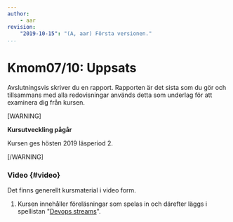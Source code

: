 ```yaml
---
author:
    - aar
revision:
    "2019-10-15": "(A, aar) Första versionen."
...
```

Kmom07/10: Uppsats
==================================

Avslutningsvis skriver du en rapport. Rapporten är det sista som du gör och tillsammans med alla redovisningar används detta som underlag för att examinera dig från kursen.




<!-- more -->
[WARNING]	

 **Kursutveckling pågår**	

 Kursen ges hösten 2019 läsperiod 2.

[/WARNING]

<!-- 
- Vad är DevOps
- Forskningsläget?
- Framtiden
- Devops historia 
http://www.informationweek.com/strategic-cio/enterprise-agility/6-steps-to-survive-a-devops-transformation/a/d-id/1319704
 -->



### Video {#video}

Det finns generellt kursmaterial i video form.


1. Kursen innehåller föreläsningar som spelas in och därefter läggs i spellistan "[Devops streams](https://www.youtube.com/playlist?list=PLKtP9l5q3ce90068cUPVMcPguKtFAqnvi)".
